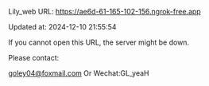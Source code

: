 Lily_web URL: https://ae6d-61-165-102-156.ngrok-free.app

Updated at: 2024-12-10 21:55:54

If you cannot open this URL, the server might be down.

Please contact: 

goley04@foxmail.com Or Wechat:GL_yeaH